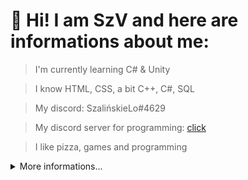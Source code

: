 # 👋 Hi! I am SzV and here are informations about me:

> I'm currently learning C# & Unity

> I know HTML, CSS, a bit C++, C#, SQL

> My discord: SzalińskieLo#4629

> My discord server for programming: [click](https://discord.gg/DyUztQBECF)

> I like pizza, games and programming


<details>
  <summary>More informations...</summary>
  
  ## Stats of programming. 
  
  <a href="https://wakatime.com"><img src="https://wakatime.com/share/@df6ac408-12f0-4437-9e82-9d2008d464b1/0c900d1d-3be0-4cfd-a699-d019b78ccb75.png" /></a>
  
  <a href="https://wakatime.com"><img src="https://wakatime.com/share/@df6ac408-12f0-4437-9e82-9d2008d464b1/2e8ec31d-6208-4c78-a3b3-c51f0215641d.png" /></a>
  
  <a href="https://wakatime.com"><img src="https://wakatime.com/share/@df6ac408-12f0-4437-9e82-9d2008d464b1/e0aab9e3-202e-4939-8e6d-f592b3004f7a.png" /></a>
  
  
  

  ## My most used languages.

  ![Top Language](https://github-readme-stats.vercel.app/api/top-langs/?username=SzvFellowDev)
  
   

  ## My hardware.

  ![Graphic Card](https://img.shields.io/badge/NVIDIA-GTX_1060_6GB-76900?logo=nvidia&logoColor=white)

  ![Cpu](https://img.shields.io/badge/Intel_Core_i7_8700-ED1C24?logo=intel&logoColor=white)
  
  
  ## My tools and languages.
  ![Csharp](https://img.shields.io/badge/CSHARP-3376AB?logo=csharp&logoColor=white) - Code is life
  
  ![Unity](https://img.shields.io/badge/Unity-3376AB?logo=Unity&logoColor=white) - I'm still trying my best
  
  ![CSS](https://img.shields.io/badge/CSS-3376AB?logo=css3&logoColor=white) -  coloring sites :D
  
  ![HTML](https://img.shields.io/badge/HTML-3376AB?logo=html5&logoColor=white) - everything is in container :P

  ![StackOverflow](https://img.shields.io/badge/Stack_Overflow-3376AB?logo=stack-overflow&logoColor=white) - best site forever 

  ![Trello](https://img.shields.io/badge/Trello-3376AB?logo=Trello&logoColor=white) - for project management
